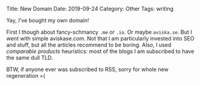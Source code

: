 Title: New Domain
Date: 2019-09-24
Category: Other
Tags: writing

Yay, I've bought my own domain! 

First I though about fancy-schmancy `.me` or `.io`. Or maybe `aviska.se`. But I went with simple aviskase.com. Not that I am particularly invested into SEO and stuff, but all the articles recommend to be boring. Also, I used _comparable products_ heuristics: most of the blogs I am subscribed to have the same dull TLD.

BTW, if anyone ever was subscribed to RSS, sorry for whole new regeneration =(



